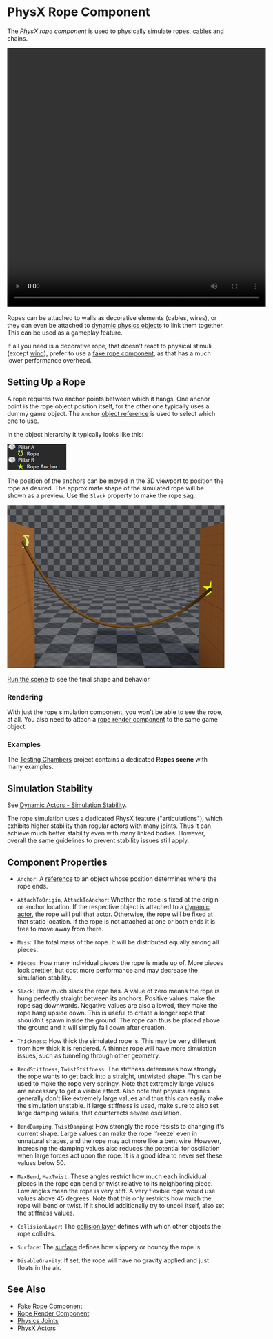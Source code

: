 # PhysX Rope Component

The *PhysX rope component* is used to physically simulate ropes, cables and chains.

<video src="media/rope-swing.webm" width="600" height="600" autoplay loop></video>

Ropes can be attached to walls as decorative elements (cables, wires), or they can even be attached to [dynamic physics objects](../actors/physx-dynamic-actor-component.md) to link them together. This can be used as a gameplay feature.

If all you need is a decorative rope, that doesn't react to physical stimuli (except [wind](../../../effects/wind/wind.md)), prefer to use a [fake rope component](../../../effects/ropes/fake-rope-component.md), as that has a much lower performance overhead.

## Setting Up a Rope

A rope requires two anchor points between which it hangs. One anchor point is the rope object position itself, for the other one typically uses a dummy game object. The `Anchor` [object reference](../../../scenes/object-references.md) is used to select which one to use.

In the object hierarchy it typically looks like this:

![Rope Objects](media/rope-hierarchy.png)

The position of the anchors can be moved in the 3D viewport to position the rope as desired. The approximate shape of the simulated rope will be shown as a preview. Use the `Slack` property to make the rope sag.

![Basic Rope Config](media/rope-config.jpg)

[Run the scene](../../../editor/run-scene.md) to see the final shape and behavior.

### Rendering

With just the rope simulation component, you won't be able to see the rope, at all. You also need to attach a [rope render component](../../../effects/ropes/rope-render-component.md) to the same game object.

### Examples

The [Testing Chambers](../../../../samples/testing-chambers.md) project contains a dedicated **Ropes scene** with many examples.

## Simulation Stability

See [Dynamic Actors - Simulation Stability](../actors/physx-dynamic-actor-component.md#simulation-stability).

The rope simulation uses a dedicated PhysX feature ("articulations"), which exhibits higher stability than regular actors with many joints. Thus it can achieve much better stability even with many linked bodies. However, overall the same guidelines to prevent stability issues  still apply.

## Component Properties

* `Anchor`: A [reference](../../../scenes/object-references.md) to an object whose position determines where the rope ends.

* `AttachToOrigin`, `AttachToAnchor`: Whether the rope is fixed at the origin or anchor location. If the respective object is attached to a [dynamic actor](../actors/physx-dynamic-actor-component.md), the rope will pull that actor. Otherwise, the rope will be fixed at that static location. If the rope is not attached at one or both ends it is free to move away from there.

* `Mass`: The total mass of the rope. It will be distributed equally among all pieces.

* `Pieces`: How many individual pieces the rope is made up of. More pieces look prettier, but cost more performance and may decrease the simulation stability.

* `Slack`: How much slack the rope has. A value of zero means the rope is hung perfectly straight between its anchors. Positive values make the rope sag downwards. Negative values are also allowed, they make the rope hang upside down. This is useful to create a longer rope that shouldn't spawn inside the ground. The rope can thus be placed above the ground and it will simply fall down after creation.

* `Thickness`: How thick the simulated rope is. This may be very different from how thick it is rendered. A thinner rope will have more simulation issues, such as tunneling through other geometry.

* `BendStiffness`, `TwistStiffness`: The stiffness determines how strongly the rope wants to get back into a straight, untwisted shape. This can be used to make the rope very springy. Note that extremely large values are necessary to get a visible effect. Also note that physics engines generally don't like extremely large values and thus this can easily make the simulation unstable. If large stiffness is used, make sure to also set large damping values, that counteracts severe oscillation.

* `BendDamping`, `TwistDamping`: How strongly the rope resists to changing it's current shape. Large values can make the rope 'freeze' even in unnatural shapes, and the rope may act more like a bent wire. However, increasing the damping values also reduces the potential for oscillation when large forces act upon the rope. It is a good idea to never set these values below 50.

* `MaxBend`, `MaxTwist`: These angles restrict how much each individual pieces in the rope can bend or twist relative to its neighboring piece. Low angles mean the rope is very stiff. A very flexible rope would use values above 45 degrees. Note that this only restricts how much the rope will bend or twist. If it should additionally try to uncoil itself, also set the stiffness values.

* `CollisionLayer`: The [collision layer](../collision-shapes/physx-collision-layers.md) defines with which other objects the rope collides.

* `Surface`: The [surface](../../../materials/surfaces.md) defines how slippery or bouncy the rope is.

* `DisableGravity`: If set, the rope will have no gravity applied and just floats in the air.

## See Also

* [Fake Rope Component](../../../effects/ropes/fake-rope-component.md)
* [Rope Render Component](../../../effects/ropes/rope-render-component.md)
* [Physics Joints](../joints/physx-joints.md)
* [PhysX Actors](../actors/physx-actors.md)
